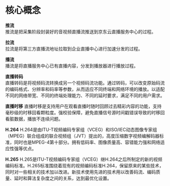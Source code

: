 # 核心概念  

**推流**  
推流是把采集阶段封装好的音视频直播流推送到京东云直播服务中心的过程。

**拉流**  
拉流是将第三方直播流地址拉取到企业直播中心进行加速分发的过程。

**播流**  
播流是将直播服务中心已有直播内容，分发到播放器进行播放过程。

**直播转码**  
直播转码是将视频码流转换成另一个视频码流功能。通过转码，可以改变原始码流的编码格式、分辨率和码率等参数，从而适应不同终端和网络环境的播放。以适配不同的网络带宽、不同的终端处理能力、不同的延时要求，满足不同的用户需求。

**直播时移**
直播时移是支持用户在观看直播时随时回顾过去精彩内容的功能，支持毫秒级的时移回看颗粒度。强校验保障，避免直播信号源时间戳错误导致的时移回看脏数据，播放不连续问题。

**H.264**
H.264是由ITU-T视频编码专家组（VCEG）和ISO/IEC动态图像专家组（MPEG）联合组成的联合视频组（JVT）提出的，高度压缩数字视频编解码器标准，同时也是MPEG-4第十部分。拥有低码率、图像质量高、容错能力强和网络适应性强等优点。

**H.265**
H.265是ITU-T视频编码专家组（VCEG）继H.264之后所制定的新的视频编码标准。H.265标准围绕着现有的视频编码标准H.264，保留原来的某些技术，同时对一些相关的技术加以改进。新技术使用先进的技术用以改善码流、编码质量、延时和算法复杂度之间的关系，达到最优化设置。

